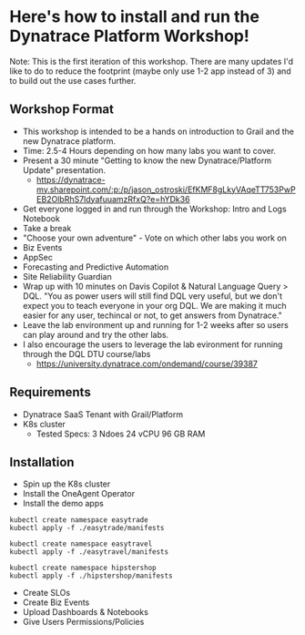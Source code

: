 # Here's how to install and run the Dynatrace Platform Workshop!
Note: This is the first iteration of this workshop. There are many updates I'd like to do to reduce the footprint (maybe only use 1-2 app instead of 3) and to build out the use cases further. 

## Workshop Format
* This workshop is intended to be a hands on introduction to Grail and the new Dynatrace platform.
* Time: 2.5-4 Hours depending on how many labs you want to cover.
* Present a 30 minute "Getting to know the new Dynatrace/Platform Update" presentation.
   * https://dynatrace-my.sharepoint.com/:p:/p/jason_ostroski/EfKMF8gLkyVAqeTT753PwPEB2OlbRhS7ldyafuuamzRfxQ?e=hYDk36
* Get everyone logged in and run through the Workshop: Intro and Logs Notebook
* Take a break
* "Choose your own adventure" - Vote on which other labs you work on
 * Biz Events
 * AppSec
 * Forecasting and Predictive Automation
 * Site Reliability Guardian
* Wrap up with 10 minutes on Davis Copilot & Natural Language Query > DQL. "You as power users will still find DQL very useful, but we don't expect you to teach everyone in your org DQL. We are making it much easier for any user, techincal or not, to get answers from Dynatrace." 
* Leave the lab environment up and running for 1-2 weeks after so users can play around and try the other labs.
* I also encourage the users to leverage the lab evironment for running through the DQL DTU course/labs
  * https://university.dynatrace.com/ondemand/course/39387

## Requirements
* Dynatrace SaaS Tenant with Grail/Platform
* K8s cluster
  * Tested Specs: 3 Ndoes	24 vCPU	96 GB	RAM
 
## Installation
* Spin up the K8s cluster
* Install the OneAgent Operator
* Install the demo apps

```
kubectl create namespace easytrade
kubectl apply -f ./easytrade/manifests

kubectl create namespace easytravel
kubectl apply -f ./easytravel/manifests

kubectl create namespace hipstershop
kubectl apply -f ./hipstershop/manifests
```
* Create SLOs
* Create Biz Events
* Upload Dashboards & Notebooks
* Give Users Permissions/Policies
  
